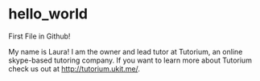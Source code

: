 # hello_world
First File in Github!

My name is Laura! I am the owner and lead tutor at Tutorium, an online skype-based tutoring company. If you want to learn more about Tutorium check us out at http://tutorium.ukit.me/.
